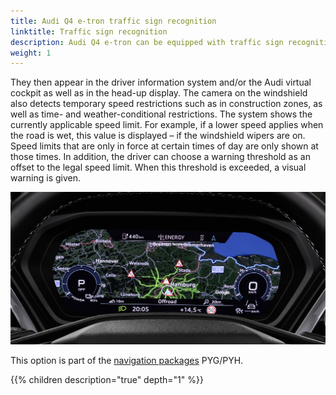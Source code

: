 ```yaml
---
title: Audi Q4 e-tron traffic sign recognition
linktitle: Traffic sign recognition
description: Audi Q4 e-tron can be equipped with traffic sign recognition. Camera-based traffic sign recognition detects traffic signs such as speed limit signs (including digital signs), no passing zones, entry restriction signs and other auxiliary signs, and it shows them to the driver in graphic form.
weight: 1
---
```


 They then appear in the driver information system and/or the Audi virtual cockpit as well as in the head-up display. The camera on the windshield also detects temporary speed restrictions such as in construction zones, as well as time- and weather-conditional restrictions. The system shows the currently applicable speed limit. For example, if a lower speed applies when the road is wet, this value is displayed – if the windshield wipers are on. Speed limits that are only in force at certain times of day are only shown at those times. In addition, the driver can choose a warning threshold as an offset to the legal speed limit. When this threshold is exceeded, a visual warning is given.

![Virtual cockpit](virtualcockpit.jpg "Traffic sign information in virtual cockpit")

This option is part of the [navigation packages](../../../optionguide/list/#infotainment) PYG/PYH.

{{% children description="true" depth="1" %}}
